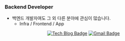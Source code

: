 ### Backend Developer
- 백엔드 개발자여도 그 외 다른 분야에 관심이 많습니다.
  - Infra / Frontend / App

<div align=center>
  
[![Tech Blog Badge](https://img.shields.io/badge/-Tech%20blog-black?style=flat-square&logo=tistory)](https://blog.dglee.co.kr)
[![Gmail Badge](https://img.shields.io/badge/-Gmail-d14836?style=flat-square&logo=Gmail&logoColor=white)](mailto:dglee.dev@gmail.com)
</div>
